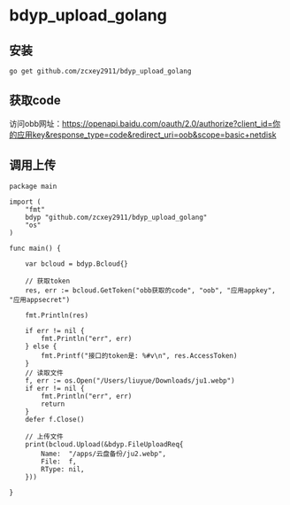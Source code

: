 # bdyp_upload_golang

## 安装

```
go get github.com/zcxey2911/bdyp_upload_golang
```

## 获取code

访问obb网址：https://openapi.baidu.com/oauth/2.0/authorize?client_id=你的应用key&response_type=code&redirect_uri=oob&scope=basic+netdisk

## 调用上传

```
package main

import (
	"fmt"
	bdyp "github.com/zcxey2911/bdyp_upload_golang"
	"os"
)

func main() {

	var bcloud = bdyp.Bcloud{}

	// 获取token
	res, err := bcloud.GetToken("obb获取的code", "oob", "应用appkey", "应用appsecret")

	fmt.Println(res)

	if err != nil {
		fmt.Println("err", err)
	} else {
		fmt.Printf("接口的token是: %#v\n", res.AccessToken)
	}
	// 读取文件
	f, err := os.Open("/Users/liuyue/Downloads/ju1.webp")
	if err != nil {
		fmt.Println("err", err)
		return
	}
	defer f.Close()

	// 上传文件
	print(bcloud.Upload(&bdyp.FileUploadReq{
		Name:  "/apps/云盘备份/ju2.webp",
		File:  f,
		RType: nil,
	}))

}

```